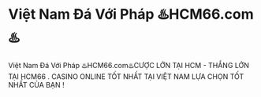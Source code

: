 # Việt Nam Đá Với Pháp ♨️HCM66.com♨️

Việt Nam Đá Với Pháp ♨️HCM66.com♨️CƯỢC LỚN TẠI HCM - THẮNG LỚN TẠI HCM66 . CASINO ONLINE TỐT NHẤT TẠI VIỆT NAM LỰA CHỌN TỐT NHẤT CỦA BẠN !